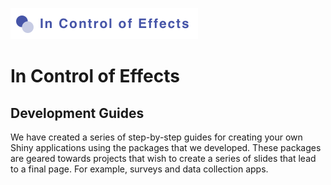 ![in control of effects](../imgs/incontrolofeffects.png)

# In Control of Effects 
## Development Guides

We have created a series of step-by-step guides for creating your own Shiny applications using the packages that we developed. These packages are geared towards projects that wish to create a series of slides that lead to a final page. For example, surveys and data collection apps.



